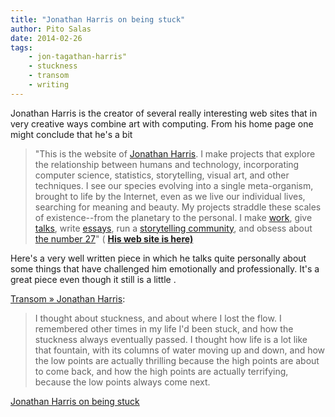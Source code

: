 ```yaml
---
title: "Jonathan Harris on being stuck"
author: Pito Salas
date: 2014-02-26
tags:
    - jon-tagathan-harris"
    - stuckness
    - transom
    - writing
---
```




Jonathan Harris is the creator of several really interesting web sites that in
very creative ways combine art with computing. From his home page one might
conclude that he's a bit <xxx>

> "This is the website of [Jonathan Harris](<http://number27.org/info>). I
> make projects that explore the relationship between humans and technology,
> incorporating computer science, statistics, storytelling, visual art, and
> other techniques. I see our species evolving into a single meta-organism,
> brought to life by the Internet, even as we live our individual lives,
> searching for meaning and beauty. My projects straddle these scales of
> existence--from the planetary to the personal. I make
> [work](<http://number27.org/work>), give
> [talks](<http://number27.org/talks>), write
> [essays](<http://transom.org/?p=41667>), run a [storytelling
> community](<http://cowbird.com/>), and obsess about [the number
> 27](<http://number27.org/27>)" ( **[His web site is
> here)](<http://number27.org>)**

Here's a very well written piece in which he talks quite personally about some
things that have challenged him emotionally and professionally. It's a great
piece even though it still is a little <xxx>.

[Transom » Jonathan Harris](<http://transom.org/2014/jonathan-harris/>):

> I thought about stuckness, and about where I lost the flow. I remembered
> other times in my life I'd been stuck, and how the stuckness always
> eventually passed. I thought how life is a lot like that fountain, with its
> columns of water moving up and down, and how the low points are actually
> thrilling because the high points are about to come back, and how the high
> points are actually terrifying, because the low points always come next.




[Jonathan Harris on being stuck](None)
